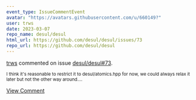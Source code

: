 ```yaml
---
event_type: IssueCommentEvent
avatar: "https://avatars.githubusercontent.com/u/660149?"
user: trws
date: 2023-03-07
repo_name: desul/desul
html_url: https://github.com/desul/desul/issues/73
repo_url: https://github.com/desul/desul
---
```


<a href='https://github.com/trws' target='_blank'>trws</a> commented on issue <a href='https://github.com/desul/desul/issues/73' target='_blank'>desul/desul#73</a>.

<small>I think it's reasonable to restrict it to desul/atomics.hpp for now, we could always relax it later but not the other way around....</small>

<a href='https://github.com/desul/desul/issues/73' target='_blank'>View Comment</a>